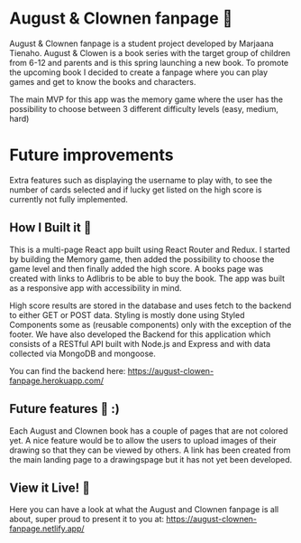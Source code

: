 # August & Clownen fanpage 🎪
August & Clownen fanpage is a student project developed by Marjaana Tienaho. August & Clowen is a book series with the target group of children from 6-12 and parents and is this spring launching a new book. To promote the upcoming book I decided to create a fanpage where you can play games and get to know the books and characters.

The main MVP for this app was the memory game where the user has the possibility to choose between 3 different difficulty levels (easy, medium, hard)

# Future improvements
Extra features such as displaying the username to play with, to see the number of cards selected and if lucky get listed on the high score is currently not fully implemented.

## How I Built it 🎪
This is a multi-page React app built using React Router and Redux. I started by building the Memory game, then added the possibility to choose the game level and then finally added the high score. A books page was created with links to Adlibris to be able to buy the book. The app was built as a responsive app with accessibility in mind.

High score results are stored in the database and uses fetch to the backend to either GET or POST data.
Styling is mostly done using Styled Components some as (reusable components) only with the exception of the footer.
We have also developed the Backend for this application which consists of a RESTful API built with Node.js and Express and with data collected via MongoDB and mongoose.

You can find the backend here: https://august-clowen-fanpage.herokuapp.com/

## Future features 🎪 :)
Each August and Clownen book has a couple of pages that are not colored yet. A nice feature would be to allow the users to upload images of their drawing so that they can be viewed by others. A link has been created from the main landing page to a drawingspage but it has not yet been developed. 

## View it Live! 🎪
Here you can have a look at what the August and Clownen fanpage is all about, super proud to present it to you at: https://august-clownen-fanpage.netlify.app/


